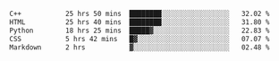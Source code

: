 <!--START_SECTION:waka-->

```txt
C++           25 hrs 50 mins  ████████░░░░░░░░░░░░░░░░░   32.02 %
HTML          25 hrs 40 mins  ████████░░░░░░░░░░░░░░░░░   31.80 %
Python        18 hrs 25 mins  █████▓░░░░░░░░░░░░░░░░░░░   22.83 %
CSS           5 hrs 42 mins   █▓░░░░░░░░░░░░░░░░░░░░░░░   07.07 %
Markdown      2 hrs           ▓░░░░░░░░░░░░░░░░░░░░░░░░   02.48 %
```

<!--END_SECTION:waka-->
